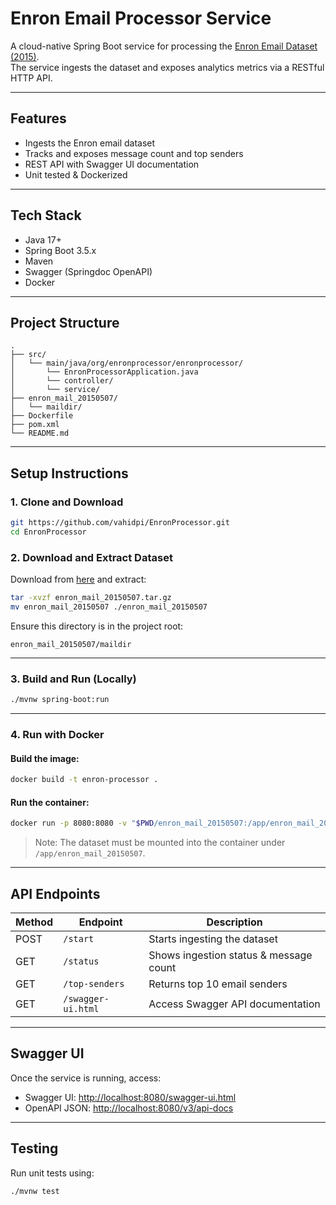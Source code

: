 # Enron Email Processor Service

A cloud-native Spring Boot service for processing the [Enron Email Dataset (2015)](https://www.cs.cmu.edu/~enron/enron_mail_20150507.tar.gz).  
The service ingests the dataset and exposes analytics metrics via a RESTful HTTP API.

---

## Features

- Ingests the Enron email dataset
- Tracks and exposes message count and top senders
- REST API with Swagger UI documentation
- Unit tested & Dockerized

---

## Tech Stack

- Java 17+
- Spring Boot 3.5.x
- Maven
- Swagger (Springdoc OpenAPI)
- Docker

---

## Project Structure

```
.
├── src/
│   └── main/java/org/enronprocessor/enronprocessor/
│       └── EnronProcessorApplication.java
│       └── controller/
│       └── service/
├── enron_mail_20150507/
│   └── maildir/                 
├── Dockerfile
├── pom.xml
└── README.md
```

---

## Setup Instructions

### 1. Clone and Download

```bash
git https://github.com/vahidpi/EnronProcessor.git
cd EnronProcessor
```

### 2. Download and Extract Dataset

Download from [here](https://www.cs.cmu.edu/~enron/enron_mail_20150507.tar.gz) and extract:

```bash
tar -xvzf enron_mail_20150507.tar.gz
mv enron_mail_20150507 ./enron_mail_20150507
```

Ensure this directory is in the project root:
```
enron_mail_20150507/maildir
```

---

### 3. Build and Run (Locally)

```bash
./mvnw spring-boot:run
```

---

### 4. Run with Docker

#### Build the image:
```bash
docker build -t enron-processor .
```

#### Run the container:
```bash
docker run -p 8080:8080 -v "$PWD/enron_mail_20150507:/app/enron_mail_20150507" enron-processor
```

> Note: The dataset must be mounted into the container under `/app/enron_mail_20150507`.

---

## API Endpoints

| Method | Endpoint         | Description                           |
|--------|------------------|---------------------------------------|
| POST   | `/start`         | Starts ingesting the dataset          |
| GET    | `/status`        | Shows ingestion status & message count |
| GET    | `/top-senders`   | Returns top 10 email senders          |
| GET    | `/swagger-ui.html` | Access Swagger API documentation    |

---

## Swagger UI

Once the service is running, access:

- Swagger UI: [http://localhost:8080/swagger-ui.html](http://localhost:8080/swagger-ui.html)
- OpenAPI JSON: [http://localhost:8080/v3/api-docs](http://localhost:8080/v3/api-docs)

---

## Testing

Run unit tests using:

```bash
./mvnw test
```

